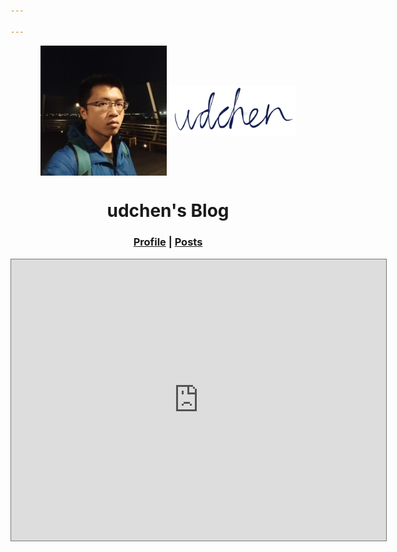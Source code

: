```yaml
---

---
```


<p align="center">
  <img src="head.jpg" align="center" width="40%"/>
  <img src="sig.png" align="center" width="40%"/>
</p>

<h1 align = "center">udchen's Blog</h1>
<h3 align = "center"><a href = "/cv">Profile</a> | <a href = "/posts">Posts</a></h3>

<iframe src="https://calendar.google.com/calendar/embed?height=600&wkst=1&bgcolor=%23ffffff&ctz=Asia%2FTaipei&showTz=1&src=aGdhYTNzdmVwaDFjczN1bGlvcHBpN2YxZjBAZ3JvdXAuY2FsZW5kYXIuZ29vZ2xlLmNvbQ&color=%23001735" style="border:solid 1px #777" width="600" height="450" frameborder="0" scrolling="no" align="center"></iframe>

